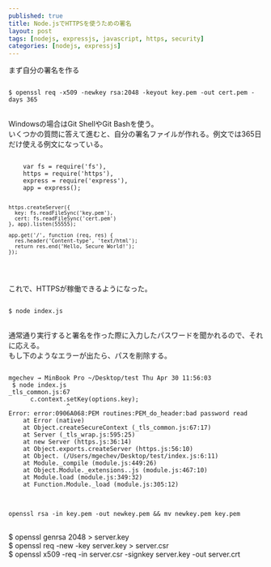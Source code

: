 ```yaml
---
published: true
title: Node.jsでHTTPSを使うための署名
layout: post
tags: [nodejs, expressjs, javascript, https, security]
categories: [nodejs, expressjs]
---
```

<p>まず自分の署名を作る</p>
<pre class="brush: Javascript;">
<code>
$ openssl req -x509 -newkey rsa:2048 -keyout key.pem -out cert.pem -days 365
</code>
</pre>
<p>Windowsの場合はGit ShellやGit Bashを使う。<br>
いくつかの質問に答えて進むと、自分の署名ファイルが作れる。例文では365日だけ使える例文になっている。</p>
<pre class="brush: Javascript;">
<code>
    var fs = require('fs'),
    https = require('https'),
    express = require('express'),
    app = express();

    https.createServer({
      key: fs.readFileSync('key.pem'),
      cert: fs.readFileSync('cert.pem')
    }, app).listen(55555);

    app.get('/', function (req, res) {
      res.header('Content-type', 'text/html');
      return res.end('Hello, Secure World!');
    });
</code>
</pre>
<p>
これで、HTTPSが稼働できるようになった。
</p>
<pre class="brush: Javascript;">
<code>
$ node index.js
</code>
</pre>
<p>
通常通り実行すると署名を作った際に入力したパスワードを聞かれるので、それに応える。<br>
もし下のようなエラーが出たら、パスを削除する。
</p>
<pre class="brush: Javascript;">
<code>
mgechev → MinBook Pro ~/Desktop/test Thu Apr 30 11:56:03
 $ node index.js
_tls_common.js:67
      c.context.setKey(options.key);
                ^
Error: error:0906A068:PEM routines:PEM_do_header:bad password read
    at Error (native)
    at Object.createSecureContext (_tls_common.js:67:17)
    at Server (_tls_wrap.js:595:25)
    at new Server (https.js:36:14)
    at Object.exports.createServer (https.js:56:10)
    at Object.<anonymous> (/Users/mgechev/Desktop/test/index.js:6:11)
    at Module._compile (module.js:449:26)
    at Object.Module._extensions..js (module.js:467:10)
    at Module.load (module.js:349:32)
    at Function.Module._load (module.js:305:12)
</code>
</pre>
<pre class="brush: Javascript;">
<code>
openssl rsa -in key.pem -out newkey.pem && mv newkey.pem key.pem
</code>
</pre>
$ openssl genrsa 2048 > server.key<br>
$ openssl req -new -key server.key > server.csr<br>
$ openssl x509 -req -in server.csr -signkey server.key -out server.crt